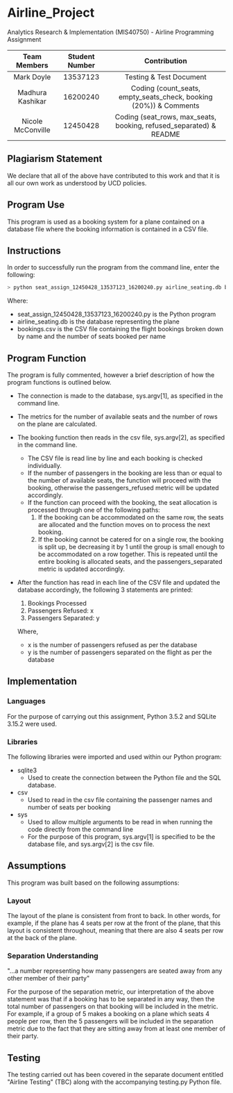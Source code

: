 # Airline_Project
Analytics Research & Implementation (MIS40750) - Airline Programming Assignment



| Team Members  | Student Number| Contribution  |
| :-------------: |:-------------:| :-------------:|
| Mark Doyle    | 13537123 | Testing & Test Document |
| Madhura Kashikar      | 16200240      |   Coding (count_seats, empty_seats_check, booking (20%)) & Comments |
| Nicole McConville | 12450428      |    Coding (seat_rows, max_seats, booking, refused_separated) & README |

## Plagiarism Statement 

We declare that all of the above have contributed to this work and that it is all our own work as understood by UCD policies.

## Program Use

This program is used as a booking system for a plane contained on a database file where the booking information is contained in a CSV file.  


## Instructions 

In order to successfully run the program from the command line, enter the following: 

``` python 
> python seat_assign_12450428_13537123_16200240.py airline_seating.db bookings.csv

```

Where:
- seat_assign_12450428_13537123_16200240.py is the Python program
- airline_seating.db is the database representing the plane
- bookings.csv is the CSV file containing the flight bookings broken down by name and the number of seats booked per name

## Program Function

The program is fully commented, however a brief description of how the program functions is outlined below. 

- The connection is made to the database, sys.argv[1], as specified in the command line. 
- The metrics for the number of available seats and the number of rows on the plane are calculated.
- The booking function then reads in the csv file, sys.argv[2], as specified in the command line.
  - The CSV file is read line by line and each booking is checked individually.
  - If the number of passengers in the booking are less than or equal to the number of available seats, the function will proceed with the booking, otherwise the passengers_refused metric will be updated accordingly. 
  - If the function can proceed with the booking, the seat allocation is processed through one of the following paths: 
    1. If the booking can be accommodated on the same row, the seats are allocated and the function moves on to process the next booking. 
    2. If the booking cannot be catered for on a single row, the booking is split up, be decreasing it by 1 until the group is small enough to be accommodated on a row together. This is repeated until the entire booking is allocated seats, and the passengers_separated metric is updated accordingly. 
- After the function has read in each line of the CSV file and updated the database accordingly, the following 3 statements are printed: 
  1. Bookings Processed
  2. Passengers Refused: x
  3. Passengers Separated: y
  
  Where, 
  - x is the number of passengers refused as per the database 
  - y is the number of passengers separated on the flight as per the database 

## Implementation

### Languages 

For the purpose of carrying out this assignment, Python 3.5.2 and SQLite 3.15.2 were used. 

### Libraries 

The following libraries were imported and used within our Python program:
- sqlite3
  - Used to create the connection between the Python file and the SQL database. 
- csv
  - Used to read in the csv file containing the passenger names and number of seats per booking 
- sys
  - Used to allow multiple arguments to be read in when running the code directly from the command line
  - For the purpose of this program, sys.argv[1] is specified to be the database file, and sys.argv[2] is the csv file. 

## Assumptions 

This program was built based on the following assumptions:

### Layout

The layout of the plane is consistent from front to back. In other words, for example, if the plane has 4 seats per row at the front of the plane, that this layout is consistent throughout, meaning that there are also 4 seats per row at the back of the plane. 

### Separation Understanding 

"...a number representing how many passengers are seated away from any other member of their party"

For the purpose of the separation metric, our interpretation of the above statement was that if a booking has to be separated in any way, then the total number of passengers on that booking will be included in the metric. For example, if a group of 5 makes a booking on a plane which seats 4 people per row, then the 5 passengers will be included in the separation metric due to the fact that they are sitting away from at least one member of their party. 

## Testing
The testing carried out has been covered in the separate document entitled "Airline Testing" (TBC) along with the accompanying testing.py Python file.



  
  
